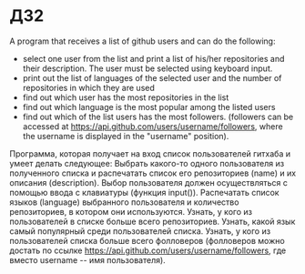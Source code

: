 # ДЗ2

A program that receives a list of github users and can do the following:
- select one user from the list and print a list of his/her repositories and their description. The user must be selected using keyboard input.
- print out the list of languages of the selected user and the number of repositories in which they are used
- find out which user has the most repositories in the list
- find out which language is the most popular among the listed users
- find out which of the list users has the most followers. (followers can be accessed at https://api.github.com/users/username/followers, where the username is displayed in the "username" position).



Программа, которая получает на вход список пользователей гитхаба и умеет делать следующее:
Выбрать какого-то одного пользователя из полученного списка и распечатать список его репозиториев (name) и их описания (description). Выбор пользователя должен осуществляться с помощью ввода с клавиатуры (функция input()).
Распечатать список языков (language) выбранного пользователя и количество репозиториев, в котором они используются.
Узнать, у кого из пользователей в списке больше всего репозиториев.
Узнать, какой язык самый популярный среди пользователей списка.
Узнать, у кого из пользователей списка больше всего фолловеров (фолловеров можно достать по ссылке https://api.github.com/users/username/followers, где вместо username -- имя пользователя).

